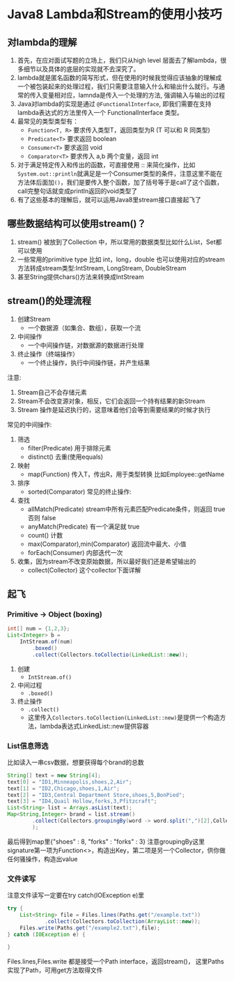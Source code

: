 # Java8 Lambda和Stream的使用小技巧
## 对lambda的理解
1. 首先，在应对面试写题的立场上，我们只从high level 层面去了解lambda，很多细节以及具体的底层的实现就不去深究了。
2. lambda就是匿名函数的简写形式，但在使用的时候我觉得应该抽象的理解成一个被包装起来的处理过程，我们只需要注意输入什么和输出什么就行。与通常的传入变量相对应，lamnda是传入一个处理的方法, 强调输入与输出的过程
3. Java对lambda的实现是通过 `@FunctionalInterface`, 即我们需要在支持lambda表达式的方法里传入一个 FunctionalInterface 类型。
4. 最常见的类型类型有：
   - `Function<T, R>` 要求传入类型T，返回类型为R (T 可以和 R 同类型)
   - `Predicate<T>` 要求返回 boolean
   - `Consumer<T>` 要求返回 void
   - `Comparator<T>` 要求传入 a,b 两个变量，返回 int
5. 对于满足特定传入和传出的函数，可直接使用 :: 来简化操作，比如
   `System.out::println`就满足是一个Consumer类型的条件，注意这里不能在方法体后面加`()`，我们是要传入整个函数，加了括号等于是call了这个函数，call完整句话就变成println返回的void类型了
6. 有了这些基本的理解后，就可以运用Java8里stream接口直接起飞了

## 哪些数据结构可以使用stream()？
1. stream() 被放到了Collection 中，所以常用的数据类型比如什么List，Set都可以使用
2. 一些常用的primitive type 比如 int，long，double 也可以使用对应的stream方法转成stream类型:IntStream, LongStream, DoubleStream
3. 甚至String提供chars()方法来转换成IntStream

## stream()的处理流程
1. 创建Stream
   - 一个数据源（如集合、数组），获取一个流
2. 中间操作
   - 一个中间操作链，对数据源的数据进行处理
3. 终止操作（终端操作）
   - 一个终止操作，执行中间操作链，并产生结果
  
注意:
1. Stream自己不会存储元素
2. Stream不会改变源对象，相反，它们会返回一个持有结果的新Stream
3. Stream 操作是延迟执行的，这意味着他们会等到需要结果的时候才执行

常见的中间操作:
1. 筛选
   - filter(Predicate) 用于排除元素
   - distinct() 去重(使用equals)
2. 映射
   - map(Function) 传入T，传出R，用于类型转换 比如Employee::getName
3. 排序
   - sorted(Comparator)
常见的终止操作:
1. 查找
   - allMatch(Predicate) stream中所有元素匹配Predicate条件，则返回 true 否则 false
   - anyMatch(Predicate) 有一个满足就 true
   - count() 计数
   - max(Comparator),min(Comparator) 返回流中最大、小值
   - forEach(Consumer) 内部迭代一次
2. 收集，因为stream不改变原始数据，所以最好我们还是希望输出的
   - collect(Collector) 这个collector下面详解
## 起飞
### Primitive -> Object (boxing)
```java
int[] num = {1,2,3};
List<Integer> b = 
    IntStream.of(num)
        .boxed()
        .collect(Collectors.toCollectio(LinkedList::new));
```
1. 创建
   - `IntStream.of()`
2. 中间过程
   - `.boxed()`
3. 终止操作
   - `.collect()`
   - 这里传入`Collectors.toCollection(LinkedList::new)`是提供一个构造方法，lambda表达式LinkedList::new提供容器

### List信息筛选
比如读入一串csv数据，想要获得每个brand的总数
```java
String[] text = new String[4];
text[0] = "ID1,Minneapolis,shoes,2,Air";
text[1] = "ID2,Chicago,shoes,1,Air";
text[2] = "ID3,Central Department Store,shoes,5,BonPied";
text[3] = "ID4,Quail Hollow,forks,3,Pfitzcraft";
List<String> list = Arrays.asList(text);
Map<String,Integer> brand = list.stream()
        .collect(Collectors.groupingBy(word -> word.split(",")[2],Collectors.summingInt(word -> Integer.parseInt(word.split(",")[3])))
        );
```
最后得到map里{"shoes" : 8, "forks" : "forks" : 3}
注意groupingBy这里signature第一项为Function<>，构造出Key，第二项是另一个Collector，供你做任何骚操作，构造出value

### 文件读写
注意文件读写一定要在try catch(IOException e)里
```java
try {
    List<String> file = Files.lines(Paths.get("/example.txt"))
            .collect(Collectors.toCollection(ArrayList::new));
    Files.write(Paths.get("/example2.txt"),file);
} catch (IOException e) {
    
}
```
Files.lines,Files.write 都是接受一个Path interface，返回stream()， 这里Paths实现了Path，可用get方法取得文件
